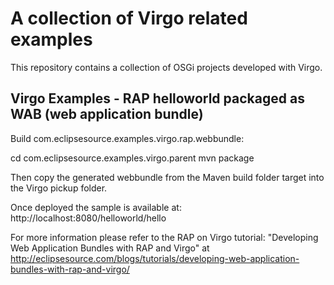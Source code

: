 A collection of Virgo related examples
======================================

This repository contains a collection of OSGi projects developed with Virgo.

Virgo Examples - RAP helloworld packaged as WAB (web application bundle)
------------------------------------------------------------------------

Build com.eclipsesource.examples.virgo.rap.webbundle:

cd com.eclipsesource.examples.virgo.parent
mvn package

Then copy the generated webbundle from the Maven build folder target into the
Virgo pickup folder.

Once deployed the sample is available at:
http://localhost:8080/helloworld/hello

For more information please refer to the RAP on Virgo tutorial:
"Developing Web Application Bundles with RAP and Virgo"
at http://eclipsesource.com/blogs/tutorials/developing-web-application-bundles-with-rap-and-virgo/

